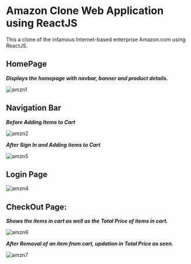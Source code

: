 # Amazon Clone Web Application using ReactJS

This a clone of the infamous Internet-based enterprise Amazon.com using ReactJS.

## HomePage

**_Displays the homepage with navbar, banner and product details._**

![amzn1](https://user-images.githubusercontent.com/44310675/104288026-452cc680-54dd-11eb-87cd-65da444d73c8.png)

## Navigation Bar

**_Before Adding Items to Cart_**

![amzn2](https://user-images.githubusercontent.com/44310675/104288030-46f68a00-54dd-11eb-8d5c-06f97bb95af4.png)

**_After Sign In and Adding items to Cart_**

![amzn5](https://user-images.githubusercontent.com/44310675/104288038-4827b700-54dd-11eb-8bab-d48e552e479a.png)

## Login Page

![amzn4](https://user-images.githubusercontent.com/44310675/104288035-478f2080-54dd-11eb-92b0-9f84020a66c0.png)

## CheckOut Page:

**_Shows the items in cart as well as the Total Price of items in cart._**

![amzn6](https://user-images.githubusercontent.com/44310675/104288042-4827b700-54dd-11eb-90ee-f46ac4cf874b.png)

**_After Removal of an item from cart, updation in Total Price as seen._**

![amzn7](https://user-images.githubusercontent.com/44310675/104288043-48c04d80-54dd-11eb-858b-15645b936203.png)
